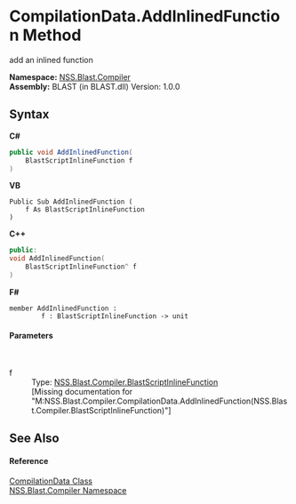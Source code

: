 # CompilationData.AddInlinedFunction Method 
 

add an inlined function

**Namespace:**&nbsp;<a href="26a25caa-f50b-92ad-f15c-dbb9db1493ae">NSS.Blast.Compiler</a><br />**Assembly:**&nbsp;BLAST (in BLAST.dll) Version: 1.0.0

## Syntax

**C#**<br />
``` C#
public void AddInlinedFunction(
	BlastScriptInlineFunction f
)
```

**VB**<br />
``` VB
Public Sub AddInlinedFunction ( 
	f As BlastScriptInlineFunction
)
```

**C++**<br />
``` C++
public:
void AddInlinedFunction(
	BlastScriptInlineFunction^ f
)
```

**F#**<br />
``` F#
member AddInlinedFunction : 
        f : BlastScriptInlineFunction -> unit 

```


#### Parameters
&nbsp;<dl><dt>f</dt><dd>Type: <a href="3fbdacdd-dea0-1dcb-3082-313eb48e07f8">NSS.Blast.Compiler.BlastScriptInlineFunction</a><br />\[Missing <param name="f"/> documentation for "M:NSS.Blast.Compiler.CompilationData.AddInlinedFunction(NSS.Blast.Compiler.BlastScriptInlineFunction)"\]</dd></dl>

## See Also


#### Reference
<a href="52667f7e-8dc6-6543-e265-fdc90d6834fa">CompilationData Class</a><br /><a href="26a25caa-f50b-92ad-f15c-dbb9db1493ae">NSS.Blast.Compiler Namespace</a><br />